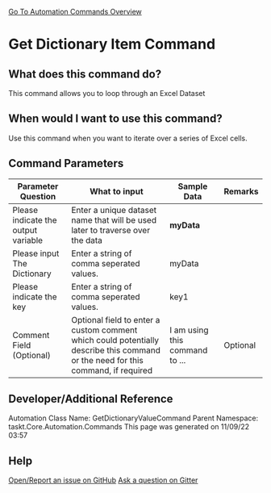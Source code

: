 <!--TITLE: Get Dictionary Item Command -->
<!-- SUBTITLE: a command in the Dictionary Commands group. -->
[Go To Automation Commands Overview](/automation-commands)


# Get Dictionary Item Command


## What does this command do?
This command allows you to loop through an Excel Dataset


## When would I want to use this command?
Use this command when you want to iterate over a series of Excel cells.


## Command Parameters
| Parameter Question   	| What to input  	|  Sample Data 	| Remarks  	|
| ---                    | ---               | ---           | ---       |
|Please indicate the output variable|Enter a unique dataset name that will be used later to traverse over the data|**myData**||
|Please input The Dictionary|Enter a string of comma seperated values.|myData||
|Please indicate the key|Enter a string of comma seperated values.|key1||
|Comment Field (Optional)|Optional field to enter a custom comment which could potentially describe this command or the need for this command, if required|I am using this command to ...|Optional|


## Developer/Additional Reference
Automation Class Name: GetDictionaryValueCommand
Parent Namespace: taskt.Core.Automation.Commands
This page was generated on 11/09/22 03:57 


## Help
[Open/Report an issue on GitHub](https://github.com/saucepleez/taskt/issues/new)
[Ask a question on Gitter](https://gitter.im/taskt-rpa/Lobby)
